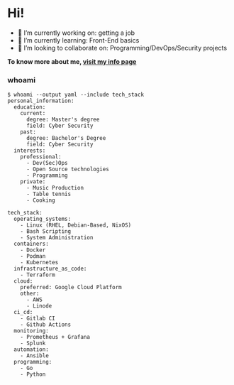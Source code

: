 # Hi!
- 🔭 I’m currently working on: getting a job
- 🌱 I’m currently learning: Front-End basics
- 👯 I’m looking to collaborate on: Programming/DevOps/Security projects

**To know more about me, [visit my info page](https://me.tscrond.com)**
### whoami
```
$ whoami --output yaml --include tech_stack
personal_information:
  education:
    current:
      degree: Master's degree
      field: Cyber Security
    past:
      degree: Bachelor's Degree
      field: Cyber Security
  interests:
    professional:
      - Dev(Sec)Ops
      - Open Source technologies
      - Programming
    private:
      - Music Production
      - Table tennis
      - Cooking

tech_stack:
  operating_systems:
    - Linux (RHEL, Debian-Based, NixOS)
    - Bash Scripting
    - System Administration
  containers:
    - Docker
    - Podman
    - Kubernetes
  infrastructure_as_code:
    - Terraform
  cloud:
    preferred: Google Cloud Platform
    other:
      - AWS
      - Linode
  ci_cd:
    - Gitlab CI
    - Github Actions
  monitoring:
    - Prometheus + Grafana
    - Splunk
  automation:
    - Ansible
  programming:
    - Go
    - Python
```
